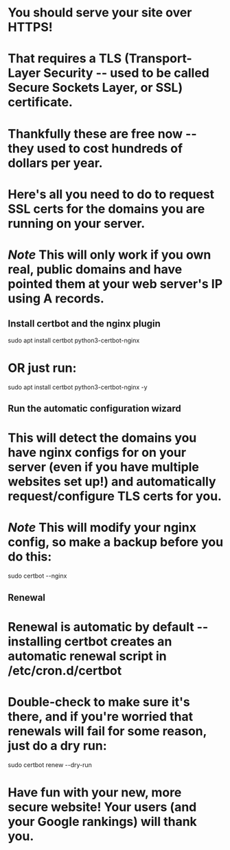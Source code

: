 # You should serve your site over HTTPS!
# That requires a TLS (Transport-Layer Security -- used to be called Secure Sockets Layer, or SSL) certificate.

# Thankfully these are free now -- they used to cost hundreds of dollars per year.

# Here's all you need to do to request SSL certs for the domains you are running on your server.
# *Note* This will only work if you own real, public domains and have pointed them at your web server's IP using A records.

## Install certbot and the nginx plugin

sudo apt install certbot python3-certbot-nginx

# OR just run:

sudo apt install certbot python3-certbot-nginx -y

## Run the automatic configuration wizard
# This will detect the domains you have nginx configs for on your server (even if you have multiple websites set up!) and automatically request/configure TLS certs for you.
# *Note* This will modify your nginx config, so make a backup before you do this:

sudo certbot --nginx

## Renewal
# Renewal is automatic by default -- installing certbot creates an automatic renewal script in /etc/cron.d/certbot
# Double-check to make sure it's there, and if you're worried that renewals will fail for some reason, just do a dry run:

sudo certbot renew --dry-run

# Have fun with your new, more secure website! Your users (and your Google rankings) will thank you.
